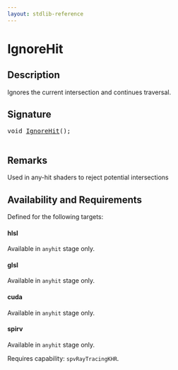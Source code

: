 ```yaml
---
layout: stdlib-reference
---
```


# IgnoreHit

## Description



Ignores the current intersection and continues traversal.

## Signature 

<pre>
<span class="code_keyword">void</span> <a href="/stdlib-reference/global-decls/ignorehit-06">IgnoreHit</a>();

</pre>

## Remarks
Used in any-hit shaders to reject potential intersections


## Availability and Requirements

Defined for the following targets:

#### hlsl
Available in `anyhit` stage only.

#### glsl
Available in `anyhit` stage only.

#### cuda
Available in `anyhit` stage only.

#### spirv
Available in `anyhit` stage only.

Requires capability: `spvRayTracingKHR`.


